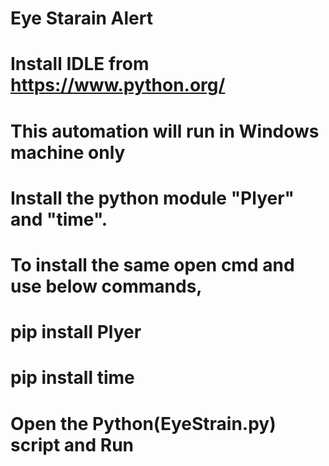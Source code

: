 # Eye Starain Alert
# Install IDLE from https://www.python.org/
# This automation will run in Windows machine only
# Install the python module "Plyer" and "time".
# To install the same open cmd and use below commands, 
# pip install Plyer
# pip install time

# Open the Python(EyeStrain.py) script and Run
